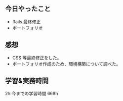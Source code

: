## 今日やったこと

- Rails 最終修正
- ポートフォリオ

## 感想

- CSS 等最終修正をした。
- ポートフォリオ作成のため、環境構築について調べた。

## 学習&実務時間

2h
今までの学習時間 668h
